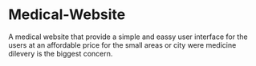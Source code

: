 # Medical-Website
A medical website that provide a simple and eassy user interface for the users at an affordable price for the small areas or city were medicine dilevery is the biggest concern.
